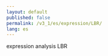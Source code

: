 ```yaml
---
layout: default
published: false
permalink: /v3_1/es/expression/LBR/
lang: es
---
```


expression analysis LBR
